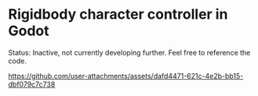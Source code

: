 # Rigidbody character controller in Godot
Status: Inactive, not currently developing further. Feel free to reference the code.


https://github.com/user-attachments/assets/dafd4471-621c-4e2b-bb15-dbf079c7c738
